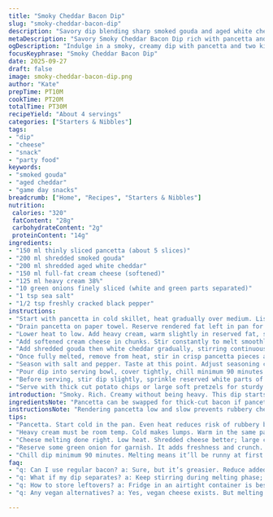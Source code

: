 ```yaml
---
title: "Smoky Cheddar Bacon Dip"
slug: "smoky-cheddar-bacon-dip"
description: "Savory dip blending sharp smoked gouda and aged white cheddar with crispy pancetta, softened cream cheese and whole cream for richness. Bright fresh green onions sliced thin, cracked black pepper, sea salt to taste. Chill well before serving. Better texture, deeper flavor. Serve with thick potato chips or large soft pretzels. Perfect for casual grazing or game day. Quick fry pancetta to render fat and crisp texture, then combine melted cheeses slowly over low heat to avoid graininess. Rest in fridge solidifies texture. Worked out quantities for balance between cheese, meat, and cream, tweaked textures. Good for nut-free, gluten-free plates. Enjoy smoky chew, creamy smoothness, popping fresh onion bits. No em dashes here."
metaDescription: "Savory Smoky Cheddar Bacon Dip rich with pancetta and sharp cheeses. Perfect for game day or casual gatherings."
ogDescription: "Indulge in a smoky, creamy dip with pancetta and two kinds of cheese. Serve with chips or pretzels for a crowd-pleasing treat."
focusKeyphrase: "Smoky Cheddar Bacon Dip"
date: 2025-09-27
draft: false
image: smoky-cheddar-bacon-dip.png
author: "Kate"
prepTime: PT10M
cookTime: PT20M
totalTime: PT30M
recipeYield: "About 4 servings"
categories: ["Starters & Nibbles"]
tags:
- "dip"
- "cheese"
- "snack"
- "party food"
keywords:
- "smoked gouda"
- "aged cheddar"
- "game day snacks"
breadcrumb: ["Home", "Recipes", "Starters & Nibbles"]
nutrition: 
 calories: "320"
 fatContent: "28g"
 carbohydrateContent: "2g"
 proteinContent: "14g"
ingredients:
- "150 ml thinly sliced pancetta (about 5 slices)"
- "200 ml shredded smoked gouda"
- "200 ml shredded aged white cheddar"
- "150 ml full-fat cream cheese (softened)"
- "125 ml heavy cream 38%"
- "10 green onions finely sliced (white and green parts separated)"
- "1 tsp sea salt"
- "1/2 tsp freshly cracked black pepper"
instructions:
- "Start with pancetta in cold skillet, heat gradually over medium. Listen for gentle sizzle, fat starts to render out, edges crisping, about 8 min. Flip occasionally to even crisp."
- "Drain pancetta on paper towel. Reserve rendered fat left in pan for next step."
- "Lower heat to low. Add heavy cream, warm slightly in reserved fat, stir gently to combine."
- "Add softened cream cheese in chunks. Stir constantly to melt smoothly. No lumps."
- "Add shredded gouda then white cheddar gradually, stirring continuously to melt evenly. Watch closely, cheese should gloss but not separate or grain. If it thickens too much, add splash of cream."
- "Once fully melted, remove from heat, stir in crisp pancetta pieces and sliced green parts of onions. Stir in whites separately, reserve some for garnish."
- "Season with salt and pepper. Taste at this point. Adjust seasoning carefully. Sharp cheeses and pancetta already salty."
- "Pour dip into serving bowl, cover tightly, chill minimum 90 minutes or up to 3 hours. Dip firms and flavors meld."
- "Before serving, stir dip slightly, sprinkle reserved white parts of green onions on top for brightness and crunch."
- "Serve with thick cut potato chips or large soft pretzels for sturdy dipping."
introduction: "Smoky. Rich. Creamy without being heavy. This dip starts with pancetta instead of bacon for less grease and deeper pork flavor. Gouda and white cheddar instead of orange cheddar bring complexity and a little nuttiness. Cream cheese rounds out the texture, making it lush but not greasy. Pancetta renders slowly in cold pan, gives you the best crunch and flavor without burning. Cheese melts gently in that residual fat for silkiness. Green onions sliced thin add freshness and textural punch, keep part separate for garnish—don’t mix it all in or risk losing sharpness. Chill is key. Firm flavors meld, texture thickens, not runny. Serve with sturdy dippers piping hot or chilled, works both ways. Journeyman tip: never rush melting cheese or your dip separates. Steady heat, slow melt."
ingredientsNote: "Pancetta can be swapped for thick-cut bacon if pancetta is hard to find. Just reduce additional added fat, bacon releases more grease. Instead of gouda, you could go with fontina or emmental for a similar melt and nutty aroma, but avoid overly sharp or crumbly cheeses like parmesan alone. Cream cheese adds body without diluting, skip only if you want thinner dip but expect less stability. Heavy cream should be at room temp to mix smoothly; cold cream causes lumps. Green onions bring brightness; a good wash and fine slicing prevents chewy bits. If unavailable, mild chives work but lose crunch. Salt sparingly; cured meat and cheeses carry salt already. If allergic to dairy, vegan cheeses exist with varying melt but change final flavor drastically."
instructionsNote: "Rendering pancetta low and slow prevents rubbery chewy bits, aim for golden crisp edges with no burnt spots. Use cold skillet start to control fat release rather than dumping in hot pan; the difference is noticeable. After cooking pancetta, leaving some fat in the pan adds flavor and helps smooth cheese melting—do not pour it out. Melt cream cheese in warmed cream-fat mixture; avoid direct high heat or cheese can seize. Melt shredded cheeses gradually off immediate heat, stirring continually, that avoids clumping or graininess. If dip thickens too fast, add small splashes of cream or even a dab of butter for glide. Salt after all ingredients combined because cheeses vary. Refrigerate dip at least 90 minutes to firm up texture and meld flavors; freshly melted dip tends to separate or be runny. Before serving, brief stir breaks crust and blends flavors. Garnish finishing onions added last give pops of fresh texture and mild sharpness. Served with sturdy chips or pretzels; weak dippers will fall apart."
tips:
- "Pancetta. Start cold in the pan. Even heat reduces risk of rubbery bits. Wait for them to sizzle. Listen. Crisp edges are key. Not too much fat left over. Render but don’t drown."
- "Heavy cream must be room temp. Cold makes lumps. Warm in the same pan. Slowly stir until it blends in. Watch that cream—don’t rush, stay vigilant. Avoid clumps by constant stirring."
- "Cheese melting done right. Low heat. Shredded cheese better; large chunks won’t melt. Stir consistently to avoid grainy texture. If it thickens up too fast, add a splash of cream. Keep it silky."
- "Reserve some green onion for garnish. It adds freshness and crunch. Mixing it all in alters flavor dynamics. Layering makes each bite worth it. Don't skip on the brightness from onions."
- "Chill dip minimum 90 minutes. Melting means it’ll be runny at first. Cooling thickens it. Flavors deepen. Don’t serve warm unless others prefer; chilled works well, brings out different qualities."
faq:
- "q: Can I use regular bacon? a: Sure, but it’s greasier. Reduce added fat. Pancetta gives deeper flavor, bacon flavor less delicate. Experiment."
- "q: What if my dip separates? a: Keep stirring during melting phase; too high heat causes that. Try adding more cream when it thickens unexpectedly."
- "q: How to store leftovers? a: Fridge in an airtight container is best. Lasts few days. Reheat slowly to avoid separation. Add splash of cream while reheating."
- "q: Any vegan alternatives? a: Yes, vegan cheese exists. But melting varies. Might change flavor profile significantly. Adjust flavors based on tastes and textures you want."

---
```

